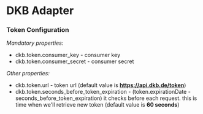 # DKB Adapter

### Token Configuration

*Mandatory properties:*
- dkb.token.consumer_key - consumer key
- dkb.token.consumer_secret - consumer secret

*Other properties:*
- dkb.token.url - token url (default value is **https://api.dkb.de/token**)
- dkb.token.seconds_before_token_expiration - (token.expirationDate - seconds_before_token_expiration) 
it checks before each request. this is time when we'll retrieve new token (default value is **60 seconds**)
